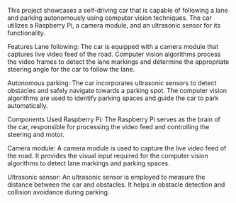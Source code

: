 This project showcases a self-driving car that is capable of following a lane and parking autonomously using computer vision techniques. The car utilizes a Raspberry Pi, a camera module, and an ultrasonic sensor for its functionality.

Features
Lane following: The car is equipped with a camera module that captures live video feed of the road. Computer vision algorithms process the video frames to detect the lane markings and determine the appropriate steering angle for the car to follow the lane.

Autonomous parking: The car incorporates ultrasonic sensors to detect obstacles and safely navigate towards a parking spot. The computer vision algorithms are used to identify parking spaces and guide the car to park automatically.

Components Used
Raspberry Pi: The Raspberry Pi serves as the brain of the car, responsible for processing the video feed and controlling the steering and motor.

Camera module: A camera module is used to capture the live video feed of the road. It provides the visual input required for the computer vision algorithms to detect lane markings and parking spaces.

Ultrasonic sensor: An ultrasonic sensor is employed to measure the distance between the car and obstacles. It helps in obstacle detection and collision avoidance during parking.
